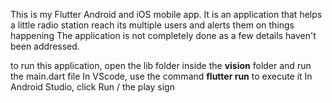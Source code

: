 This is my Flutter Android and iOS mobile app.
It is an application that helps a little radio station reach its multiple users and alerts them on things happening
The application is not completely done as a few details haven't been addressed.

to run this application, open the lib folder inside the **vision** folder and run the main.dart file
In VScode, use the command **flutter run** to execute it 
In Android Studio, click Run / the play sign
